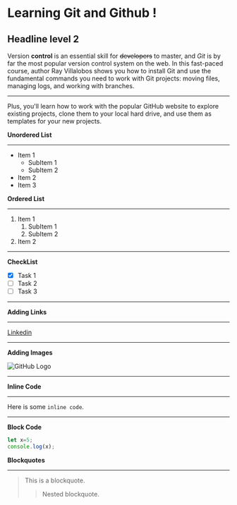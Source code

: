 # Learning Git and Github  !
## Headline level 2

Version **control** is an essential skill for ~~developers~~ to master, and _Git_ is by far the most popular version control system on the web. In this fast-paced course, author Ray Villalobos shows you how to install Git and use the fundamental commands you need to work with Git projects: moving files, managing logs, and working with branches.
***
Plus, you'll learn how to work with the popular GitHub website to explore existing projects, clone them to your local hard drive, and use them as templates for your new projects.


**Unordered List**
***
- Item 1
    - SubItem 1
    - SubItem 2
- Item 2
- Item 3

**Ordered List**
***
1. Item 1
    1. SubItem 1
    2. SubItem 2
3. Item 2

***
**CheckList**
- [x] Task 1
- [ ] Task 2
- [ ] Task 3

***
**Adding Links**
***
[Linkedin](https://linkedin.com)
***
**Adding Images**


![GitHub Logo](https://github.githubassets.com/images/modules/logos_page/GitHub-Mark.png)


***
**Inline Code**
***
Here is some `inline code`.

***
**Block Code**
```js
let x=5;
console.log(x);
```

**Blockquotes**
***
> This is a blockquote.
>> Nested blockquote.





  

